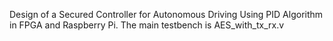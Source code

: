 Design of a Secured Controller for Autonomous Driving Using PID Algorithm in FPGA and Raspberry Pi.
The main testbench is AES_with_tx_rx.v
